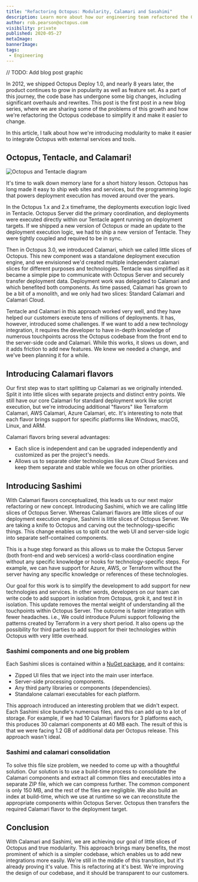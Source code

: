 ```yaml
---
title: "Refactoring Octopus: Modularity, Calamari and Sasahimi"
description: Learn more about how our engineering team refactored the Octopus code base to introduce modularity, reduce complexity and eat some sashimi.
author: rob.pearson@octopus.com
visibility: private
published: 2020-05-27
metaImage: 
bannerImage: 
tags:
 - Engineering
---
```


// TODO: Add blog post graphic

In 2012, we shipped Octopus Deploy 1.0, and nearly 8 years later, the product continues to grow in popularity as well as feature set. As a part of this journey, the code base has undergone some big changes, including significant overhauls and rewrites. This post is the first post in a new blog series, where we are sharing some of the problems of this growth and how we're refactoring the Octopus codebase to simplify it and make it easier to change.

In this article, I talk about how we're introducing modularity to make it easier to integrate Octopus with external services and tools.

## Octopus, Tentacle, and Calamari! 

![Octopus and Tentacle diagram](octopus-and-tentacle.png)

It's time to walk down memory lane for a short history lesson. Octopus has long made it easy to ship web sites and services, but the programming logic that powers deployment execution has moved around over the years. 

In the Octopus 1.x and 2.x timeframe, the deployments execution logic lived in Tentacle. Octopus Server did the primary coordination, and deployments were executed directly within our Tentacle agent running on deployment targets. If we shipped a new version of Octopus or made an update to the deployment execution logic, we had to ship a new version of Tentacle. They were tightly coupled and required to be in sync.

Then in Octopus 3.0, we introduced Calamari, which we called little slices of Octopus. This new component was a standalone deployment execution engine, and we envisioned we'd created multiple independent calamari slices for different purposes and technologies. Tentacle was simplified as it became a simple pipe to communicate with Octopus Server and securely transfer deployment data. Deployment work was delegated to Calamari and which benefited both components. As time passed, Calamari has grown to be a bit of a monolith, and we only had two slices: Standard Calamari and Calamari Cloud.

Tentacle and Calamari in this approach worked very well, and they have helped our customers execute tens of millions of deployments. It has, however, introduced some challenges. If we want to add a new technology integration, it requires the developer to have in-depth knowledge of numerous touchpoints across the Octopus codebase from the front end to the server-side code and Calamari. While this works, it slows us down, and it adds friction to add new features. We knew we needed a change, and we've been planning it for a while. 

## Introducing Calamari flavors

Our first step was to start splitting up Calamari as we originally intended. Split it into little slices with separate projects and distinct entry points. We still have our core Calamari for standard deployment work like script execution, but we're introducing additional "flavors" like Terraform Calamari, AWS Calamari, Azure Calamari, etc. It's interesting to note that each flavor brings support for specific platforms like Windows, macOS, Linux, and ARM.

Calamari flavors bring several advantages:
* Each slice is independent and can be upgraded independently and customized as per the project's needs.
* Allows us to separate older technologies like Azure Cloud Services and keep them separate and stable while we focus on other priorities. 

## Introducing Sashimi

With Calamari flavors conceptualized, this leads us to our next major refactoring or new concept. Introducing Sashimi, which we are calling little slices of Octopus Server. Whereas Calamari flavors are little slices of our deployment execution engine, Sashimi is little slices of Octopus Server. We are taking a knife to Octopus and carving out the technology-specific things. This change enables us to split out the web UI and server-side logic into separate self-contained components.

This is a huge step forward as this allows us to make the Octopus Server (both front-end and web services) a world-class coordination engine without any specific knowledge or hooks for technology-specific steps. For example, we can have support for Azure, AWS, or Terraform without the server having any specific knowledge or references of these technologies.

Our goal for this work is to simplify the development to add support for new technologies and services. In other words, developers on our team can write code to add support in isolation from Octopus, grok it, and test it in isolation. This update removes the mental weight of understanding all the touchpoints within Octopus Server. The outcome is faster integration with fewer headaches. i.e., We could introduce Pulumi support following the patterns created by Terraform in a very short period. It also opens up the possibility for third parties to add support for their technologies within Octopus with very little overhead.

### Sashimi components and one big problem

Each Sashimi slices is contained within a [NuGet package](https://nuget.org), and it contains: 

- Zipped UI files that we inject into the main user interface.
- Server-side processing components.
- Any third party libraries or components (dependencies).
- Standalone calamari executables for each platform. 

This approach introduced an interesting problem that we didn't expect. Each Sashimi slice bundle's numerous files, and this can add up to a lot of storage. For example, if we had 10 Calamari flavors for 3 platforms each, this produces 30 calamari components at 40 MB each. The result of this is that we were facing 1.2 GB of additional data per Octopus release. This approach wasn't ideal. 

### Sashimi and calamari consolidation

To solve this file size problem, we needed to come up with a thoughtful solution. Our solution is to use a build-time process to consolidate the Calamari components and extract all common files and executables into a separate ZIP file, which we can compress further. The common component is only 150 MB, and the rest of the files are negligible. We also build an index at build-time, which we use at runtime so we can reconstitute the appropriate components within Octopus Server. Octopus then transfers the required Calamari flavor to the deployment target.

## Conclusion

With Calamari and Sashimi, we are achieving our goal of little slices of Octopus and true modularity. This approach brings many benefits, the most prominent of which is a simpler codebase, which enables us to add new integrations more easily. We're still in the middle of this transition, but it's already proving it's value. This is refactoring at it's best. We're improving the design of our codebase, and it should be transparent to our customers. 